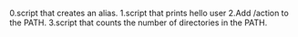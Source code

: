 0.script that creates an alias.
1.script that prints hello user
2.Add /action to the PATH.
3.script that counts the number of directories in the PATH.
